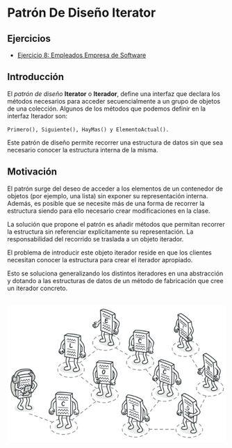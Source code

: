 # Patrón De Diseño Iterator

## Ejercicios
- [Ejercicio 8: Empleados Empresa de Software](https://github.com/AleS900/Design_Patterns/tree/main/src/main/java/iterator/e8_empresa_de_software)

## Introducción
El *patrón de diseño* **Iterator** o **Iterador**, define una interfaz que declara los métodos necesarios para acceder secuencialmente a un grupo de objetos de una colección. Algunos de los métodos que podemos definir en la interfaz Iterador son:
```
Primero(), Siguiente(), HayMas() y ElementoActual().
```
Este patrón de diseño permite recorrer una estructura de datos sin que sea necesario conocer la estructura interna de la misma.
## Motivación
El patrón surge del deseo de acceder a los elementos de un contenedor de objetos (por ejemplo, una lista) sin exponer su representación interna. Además, es posible que se necesite más de una forma de recorrer la estructura siendo para ello necesario crear modificaciones en la clase.

La solución que propone el patrón es añadir métodos que permitan recorrer la estructura sin referenciar explícitamente su representación. La responsabilidad del recorrido se traslada a un objeto iterador.

El problema de introducir este objeto iterador reside en que los clientes necesitan conocer la estructura para crear el iterador apropiado.

Esto se soluciona generalizando los distintos iteradores en una abstracción y dotando a las estructuras de datos de un método de fabricación que cree un iterador concreto.
</br>
</br>
 <p align="center">
    <img src="https://github.com/AleS900/prueba/blob/master/assets/iterator-es.png" />
 </p>
 
